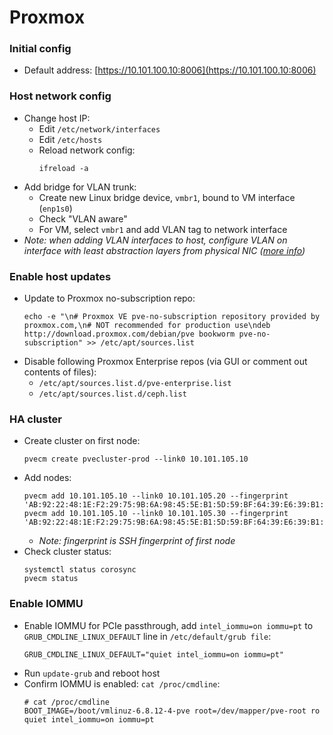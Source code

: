 # Proxmox
### Initial config
- Default address: [https://10.101.100.10:8006](https://10.101.100.10:8006)

### Host network config
- Change host IP:
  - Edit `/etc/network/interfaces`
  - Edit `/etc/hosts`
  - Reload network config:
    ```shell
    ifreload -a
    ```
- Add bridge for VLAN trunk:
  - Create new Linux bridge device, `vmbr1`, bound to VM interface (`enp1s0`)
  - Check "VLAN aware"
  - For VM, select `vmbr1` and add VLAN tag to network interface
- *Note: when adding VLAN interfaces to host, configure VLAN on interface with least abstraction layers from physical NIC ([more info](https://pve.proxmox.com/wiki/Network_Configuration#sysadmin_network_vlan))*

### Enable host updates
- Update to Proxmox no-subscription repo:
  ```shell
  echo -e "\n# Proxmox VE pve-no-subscription repository provided by proxmox.com,\n# NOT recommended for production use\ndeb http://download.proxmox.com/debian/pve bookworm pve-no-subscription" >> /etc/apt/sources.list
  ```
- Disable following Proxmox Enterprise repos (via GUI or comment out contents of files):
  - `/etc/apt/sources.list.d/pve-enterprise.list`
  - `/etc/apt/sources.list.d/ceph.list`

### HA cluster
- Create cluster on first node:
  ```shell
  pvecm create pvecluster-prod --link0 10.101.105.10
  ```
- Add nodes:
  ```shell
  pvecm add 10.101.105.10 --link0 10.101.105.20 --fingerprint 'AB:92:22:48:1E:F2:29:75:9B:6A:98:45:5E:B1:5D:59:BF:64:39:E6:39:B1:EC:AB:99:FE:AF:4D:57:2E:8D:D4'
  pvecm add 10.101.105.10 --link0 10.101.105.30 --fingerprint 'AB:92:22:48:1E:F2:29:75:9B:6A:98:45:5E:B1:5D:59:BF:64:39:E6:39:B1:EC:AB:99:FE:AF:4D:57:2E:8D:D4'
  ```
  - *Note: fingerprint is SSH fingerprint of first node*
- Check cluster status:
  ```shell
  systemctl status corosync
  pvecm status
  ```

### Enable IOMMU
- Enable IOMMU for PCIe passthrough, add `intel_iommu=on iommu=pt` to `GRUB_CMDLINE_LINUX_DEFAULT` line in `/etc/default/grub file`:
  ```shell
  GRUB_CMDLINE_LINUX_DEFAULT="quiet intel_iommu=on iommu=pt"
  ```
- Run `update-grub` and reboot host
- Confirm IOMMU is enabled: `cat /proc/cmdline`:
  ```shell
  # cat /proc/cmdline
  BOOT_IMAGE=/boot/vmlinuz-6.8.12-4-pve root=/dev/mapper/pve-root ro quiet intel_iommu=on iommu=pt
  ```
